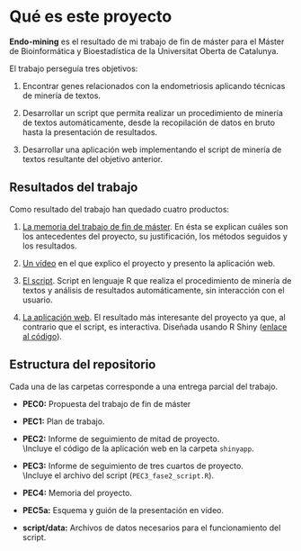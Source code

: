 # Qué es este proyecto

**Endo-mining** es el resultado de mi trabajo de fin de máster para el Máster de Bioinformática y Bioestadística de la Universitat Oberta de Catalunya.

El trabajo perseguía tres objetivos:

1. Encontrar genes relacionados con la endometriosis aplicando técnicas de minería de textos.

2. Desarrollar un script que permita realizar un procedimiento de minería de textos automáticamente, desde la recopilación de datos en bruto hasta la presentación de resultados.

3. Desarrollar una aplicación web implementando el script de minería de textos resultante del objetivo anterior.


## Resultados del trabajo

Como resultado del trabajo han quedado cuatro productos:

1. [La memoria del trabajo de fin de máster](https://github.com/jorgevallejo/endometriosis-text-mining/blob/master/PEC4/vallejo_ortega_jorge_Memoria_PEC4_20210608.pdf). En ésta se explican cuáles son los antecedentes del proyecto, su justificación, los métodos seguidos y los resultados.

2. [Un vídeo](http://hdl.handle.net/10609/133006) en el que explico el proyecto y presento la aplicación web.

3. [El script](https://github.com/jorgevallejo/endometriosis-text-mining/blob/master/PEC2/PEC2_fase1_script.R). Script en lenguaje R que realiza el procedimiento de minería de textos y análisis de resultados automáticamente, sin interacción con el usuario.

4. [La aplicación web](https://endo-mining.shinyapps.io/shinyapp/). El resultado más interesante del proyecto ya que, al contrario que el script, es interactiva. Diseñada usando R Shiny ([enlace al código](https://github.com/jorgevallejo/endometriosis-text-mining/tree/master/PEC2/shinyapp)).



## Estructura del repositorio

Cada una de las carpetas corresponde a una entrega parcial del trabajo.

- **PEC0:** Propuesta del trabajo de fin de máster

- **PEC1:** Plan de trabajo.

- **PEC2:** Informe de seguimiento de mitad de proyecto.  \
    \Incluye el código de la aplicación web en la carpeta `shinyapp`.

- **PEC3:** Informe de seguimiento de tres cuartos de proyecto.  \
    \Incluye el archivo del script (`PEC3_fase2_script.R`).

- **PEC4:** Memoria del proyecto.

- **PEC5a:** Esquema y guión de la presentación en vídeo.

- **script/data:** Archivos de datos necesarios para el funcionamiento del script.